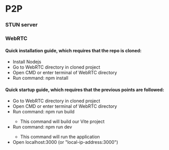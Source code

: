# P2P
<h3>STUN server</h3>


<h3>WebRTC</h3>
<h4>Quick installation guide, which requires that the repo is cloned:</h4>
<ul>
   <li>Install Nodejs</li>
   <li>Go to WebRTC directory in cloned project</li>
   <li>Open CMD or enter terminal of WebRTC directory</li>
   <li>Run command: npm install</li>
</ul>
<h4>Quick startup guide, which requires that the previous points are followed:</h4>
<ul>
   <li>Go to WebRTC directory in cloned project</li>
   <li>Open CMD or enter terminal of WebRTC directory</li>
   <li>Run command: npm run build</li>
   <ul><li>This command will build our Vite project</li></ul>
   <li>Run command: npm run dev</li>
   <ul><li>This command will run the application</li></ul>
   <li>Open localhost:3000 (or "local-ip-address:3000")</li>
